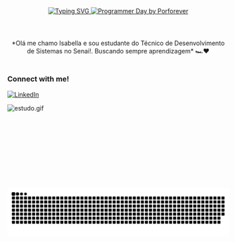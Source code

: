<div align="center">
  <a href="https://git.io/typing-svg">
    <img src="https://readme-typing-svg.demolab.com?font=Fira+Code&weight=500&size=22&pause=1000&color=b19cd9&center=true&vCenter=true&random=false&width=524&lines=%E2%8A%B9+BEM+VINDO+AO+MEU+PERFIL!+%CB%99%E1%B5%95%CB%99+%E2%8A%B9+" alt="Typing SVG">

<img src="https://i.pinimg.com/originals/f0/f0/d9/f0f0d932d6e39c7af5aa305cbd8da735.gif" jsaction="" class="sFlh5c FyHeAf iPVvYb" style="max-width: 300px; height: 234px; margin: 0px; width: 300px;" alt="Programmer Day by Porforever" jsname="kn3ccd">
  </a>
</div>

<img align="center" alt="" src="./src/header-gif.gif">

#

<p align="center"> *Olá me chamo Isabella e sou estudante do Técnico de Desenvolvimento de Sistemas no Senai!.  Buscando sempre aprendizagem* 🏎️❤️
  
#


<img align="right" alt="" height="190px" src="./src/study.gif">

<h3 align="left">Connect with me!</h3>


<img align="right" alt="" height="190px" src="./src/study.gif">

[![LinkedIn](https://img.shields.io/badge/-LinkedIn-000?style=for-the-badge&logo=linkedin&logoColor=CCA9DD&color:FFF)](https://www.linkedin.com/in/isabella-radael-654619352/)



<img data-target="animated-image.replacedImage" alt="estudo.gif" class="AnimatedImagePlayer-animatedImage" src="https://github.com/mari4souza/mari4souza/raw/main/src/study.gif" height="190px" style="display: block; opacity: 1;">




<picture align="center">
  <source media="(prefers-color-scheme: dark)" srcset="https://raw.githubusercontent.com/mari4souza/mari4souza/output/github-contribution-grid-snake-dark.svg">
  <source media="(prefers-color-scheme: light)" srcset="https://raw.githubusercontent.com/mari4souza/mari4souza/output/github-contribution-grid-snake-dark.svg">
  <img align="center" alt="github contribution grid snake animation" src="https://raw.githubusercontent.com/mari4souza/mari4souza/output/github-contribution-grid-snake.svg">
</picture>
